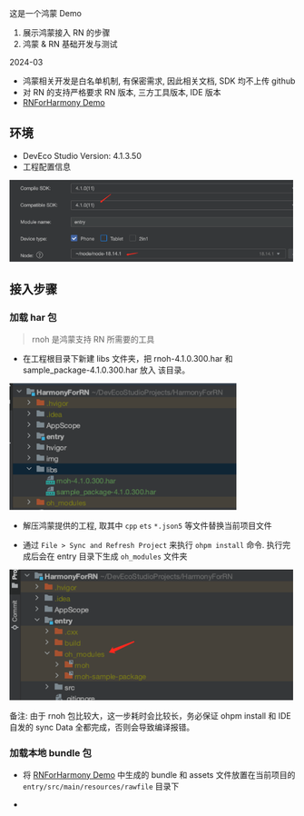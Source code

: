 这是一个鸿蒙 Demo
1. 展示鸿蒙接入 RN 的步骤
2. 鸿蒙 & RN 基础开发与测试


2024-03

- 鸿蒙相关开发是白名单机制, 有保密需求, 因此相关文档, SDK 均不上传 github
- 对 RN 的支持严格要求 RN 版本, 三方工具版本, IDE 版本
- [RNForHarmony Demo](https://github.com/HeCaser/RNForHarmony)

## 环境
- DevEco Studio Version: 4.1.3.50
- 工程配置信息

<img src='img/project_config.jpg' width=500>

## 接入步骤

### 加载 har 包
> rnoh 是鸿蒙支持 RN 所需要的工具

- 在工程根目录下新建 libs 文件夹，把 rnoh-4.1.0.300.har 和 sample_package-4.1.0.300.har 放入
  该目录。

<img src='img/libs.jpg' width=400>

- 解压鸿蒙提供的工程, 取其中 `cpp` `ets` `*.json5` 等文件替换当前项目文件

- 通过 `File > Sync and Refresh Project` 来执行 `ohpm install` 命令. 执行完成后会在 entry 目录下生成 `oh_modules` 文件夹

<img src='img/oh-modules.jpg' width=500>

备注: 由于 rnoh 包比较大，这一步耗时会比较长，务必保证 ohpm install 和 IDE 自发的 sync Data
全都完成，否则会导致编译报错。

### 加载本地 bundle 包
- 将 [RNForHarmony Demo](https://github.com/HeCaser/RNForHarmony) 中生成的 bundle 和 assets 文件放置在当前项目的 `entry/src/main/resources/rawfile` 目录下

- 